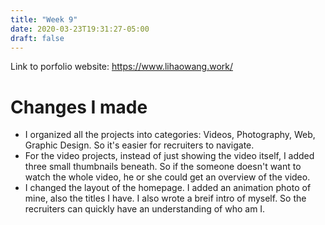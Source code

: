```yaml
---
title: "Week 9"
date: 2020-03-23T19:31:27-05:00
draft: false
---
```

Link to porfolio website: https://www.lihaowang.work/

# Changes I made
* I organized all the projects into categories: Videos, Photography, Web, Graphic Design. So it's easier for recruiters to navigate.
* For the video projects, instead of just showing the video itself, I added three small thumbnails beneath. So if the someone doesn't want to watch the whole video, he or she could get an overview of the video.
* I changed the layout of the homepage. I added an animation photo of mine, also the titles I have. I also wrote a breif intro of myself. So the recruiters can quickly have an understanding of who am I.